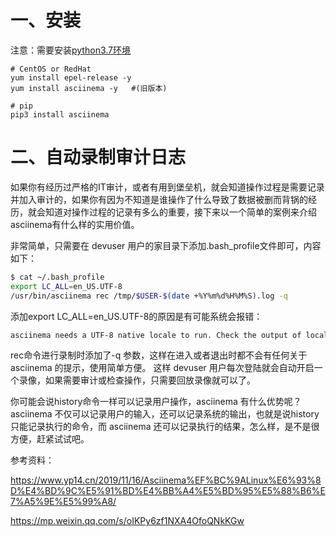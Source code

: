 # 一、安装

注意：需要安装[python3.7环境](https://github.com/Lancger/opslinux/blob/master/python/install_python3.7.md)

```
# CentOS or RedHat
yum install epel-release -y
yum install asciinema -y   #(旧版本)

# pip 
pip3 install asciinema
```

# 二、自动录制审计日志

如果你有经历过严格的IT审计，或者有用到堡垒机，就会知道操作过程是需要记录并加入审计的，如果你有因为不知道是谁操作了什么导致了数据被删而背锅的经历，就会知道对操作过程的记录有多么的重要，接下来以一个简单的案例来介绍asciinema有什么样的实用价值。

非常简单，只需要在 devuser 用户的家目录下添加.bash_profile文件即可，内容如下：

```bash
$ cat ~/.bash_profile
export LC_ALL=en_US.UTF-8
/usr/bin/asciinema rec /tmp/$USER-$(date +%Y%m%d%H%M%S).log -q
```

添加export LC_ALL=en_US.UTF-8的原因是有可能系统会报错：
```bash
asciinema needs a UTF-8 native locale to run. Check the output of locale command.
```

rec命令进行录制时添加了-q 参数，这样在进入或者退出时都不会有任何关于 asciinema 的提示，使用简单方便。
这样 devuser 用户每次登陆就会自动开启一个录像，如果需要审计或检查操作，只需要回放录像就可以了。

你可能会说history命令一样可以记录用户操作，asciinema 有什么优势呢？asciinema 不仅可以记录用户的输入，还可以记录系统的输出，也就是说history只能记录执行的命令，而 asciinema 还可以记录执行的结果，怎么样，是不是很方便，赶紧试试吧。

参考资料：

https://www.yp14.cn/2019/11/16/Asciinema%EF%BC%9ALinux%E6%93%8D%E4%BD%9C%E5%91%BD%E4%BB%A4%E5%BD%95%E5%88%B6%E7%A5%9E%E5%99%A8/

https://mp.weixin.qq.com/s/oIKPy6zf1NXA4OfoQNkKGw 
